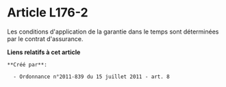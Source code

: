 # Article L176-2

Les conditions d'application de la garantie dans le temps sont déterminées par le contrat d'assurance.

**Liens relatifs à cet article**

	**Créé par**:

	  - Ordonnance n°2011-839 du 15 juillet 2011 - art. 8
